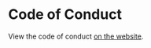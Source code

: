 # Code of Conduct

View the code of conduct [on the website](https://exeme-project.github.io/exeme-lang/contributing/code_of_conduct.html).
